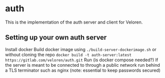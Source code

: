 # auth

This is the implementation of the auth server and client for Veloren.


## Setting up your own auth server

Install docker
Build docker image using `./build-server-dockerimage.sh` or without cloning the repo `docker build -t auth-server:latest https://gitlab.com/veloren/auth.git`
Run (is docker compose needed?)
If the server is meant to be connected to through a public network run behind a TLS terminator such as nginx (note: essential to keep passwords secured)
